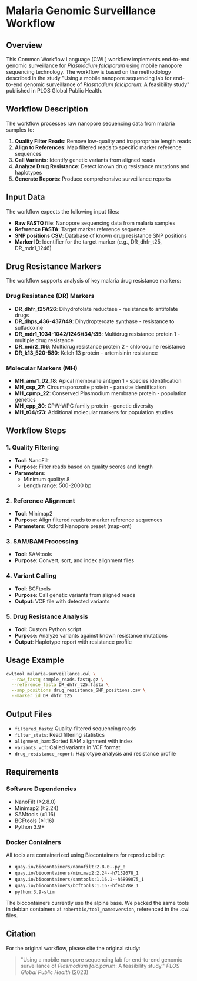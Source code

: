 # Malaria Genomic Surveillance Workflow

## Overview

This Common Workflow Language (CWL) workflow implements end-to-end genomic surveillance for *Plasmodium falciparum* using mobile nanopore sequencing technology. The workflow is based on the methodology described in the study "Using a mobile nanopore sequencing lab for end-to-end genomic surveillance of *Plasmodium falciparum*: A feasibility study" published in PLOS Global Public Health.

## Workflow Description

The workflow processes raw nanopore sequencing data from malaria samples to:

1. **Quality Filter Reads**: Remove low-quality and inappropriate length reads
2. **Align to References**: Map filtered reads to specific marker reference sequences
3. **Call Variants**: Identify genetic variants from aligned reads
4. **Analyze Drug Resistance**: Detect known drug resistance mutations and haplotypes
5. **Generate Reports**: Produce comprehensive surveillance reports

## Input Data

The workflow expects the following input files:

- **Raw FASTQ file**: Nanopore sequencing data from malaria samples
- **Reference FASTA**: Target marker reference sequence
- **SNP positions CSV**: Database of known drug resistance SNP positions
- **Marker ID**: Identifier for the target marker (e.g., DR_dhfr_t25, DR_mdr1_1246)

## Drug Resistance Markers

The workflow supports analysis of key malaria drug resistance markers:

### Drug Resistance (DR) Markers
- **DR_dhfr_t25/t26**: Dihydrofolate reductase - resistance to antifolate drugs
- **DR_dhps_436-437/t49**: Dihydropteroate synthase - resistance to sulfadoxine  
- **DR_mdr1_1034-1042/1246/t34/t35**: Multidrug resistance protein 1 - multiple drug resistance
- **DR_mdr2_t96**: Multidrug resistance protein 2 - chloroquine resistance
- **DR_k13_520-580**: Kelch 13 protein - artemisinin resistance

### Molecular Markers (MH)
- **MH_ama1_D2_18**: Apical membrane antigen 1 - species identification
- **MH_csp_27**: Circumsporozoite protein - parasite identification
- **MH_cpmp_22**: Conserved Plasmodium membrane protein - population genetics
- **MH_cpp_30**: CPW-WPC family protein - genetic diversity
- **MH_t04/t73**: Additional molecular markers for population studies

## Workflow Steps

### 1. Quality Filtering
- **Tool**: NanoFilt
- **Purpose**: Filter reads based on quality scores and length
- **Parameters**: 
  - Minimum quality: 8
  - Length range: 500-2000 bp

### 2. Reference Alignment  
- **Tool**: Minimap2
- **Purpose**: Align filtered reads to marker reference sequences
- **Parameters**: Oxford Nanopore preset (map-ont)

### 3. SAM/BAM Processing
- **Tool**: SAMtools
- **Purpose**: Convert, sort, and index alignment files

### 4. Variant Calling
- **Tool**: BCFtools
- **Purpose**: Call genetic variants from aligned reads
- **Output**: VCF file with detected variants

### 5. Drug Resistance Analysis
- **Tool**: Custom Python script
- **Purpose**: Analyze variants against known resistance mutations
- **Output**: Haplotype report with resistance profile

## Usage Example

```bash
cwltool malaria-surveillance.cwl \
  --raw_fastq sample_reads.fastq.gz \
  --reference_fasta DR_dhfr_t25.fasta \
  --snp_positions drug_resistance_SNP_positions.csv \
  --marker_id DR_dhfr_t25
```

## Output Files

- `filtered_fastq`: Quality-filtered sequencing reads
- `filter_stats`: Read filtering statistics
- `alignment_bam`: Sorted BAM alignment with index
- `variants_vcf`: Called variants in VCF format
- `drug_resistance_report`: Haplotype analysis and resistance profile

## Requirements

### Software Dependencies
- NanoFilt (≥2.8.0)
- Minimap2 (≥2.24)
- SAMtools (≥1.16)
- BCFtools (≥1.16)
- Python 3.9+

### Docker Containers
All tools are containerized using Biocontainers for reproducibility:
- `quay.io/biocontainers/nanofilt:2.8.0--py_0`
- `quay.io/biocontainers/minimap2:2.24--h7132678_1`
- `quay.io/biocontainers/samtools:1.16.1--h6899075_1`
- `quay.io/biocontainers/bcftools:1.16--hfe4b78e_1`
- `python:3.9-slim`

The biocontainers currently use the alpine base. We packed the same tools in debian containers at `robertbio/tool_name:version`, referenced in the .cwl files.


## Citation

For the original workflow, please cite the original study:

> "Using a mobile nanopore sequencing lab for end-to-end genomic surveillance of *Plasmodium falciparum*: A feasibility study." *PLOS Global Public Health* (2023)
